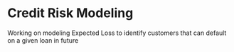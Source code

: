 # Credit Risk Modeling
 Working on modeling Expected Loss to identify customers that can default on a given loan in future
